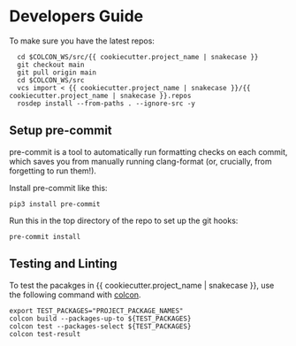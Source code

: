 # Developers Guide

To make sure you have the latest repos:

      cd $COLCON_WS/src/{{ cookiecutter.project_name | snakecase }}
      git checkout main
      git pull origin main
      cd $COLCON_WS/src
      vcs import < {{ cookiecutter.project_name | snakecase }}/{{ cookiecutter.project_name | snakecase }}.repos
      rosdep install --from-paths . --ignore-src -y

## Setup pre-commit

pre-commit is a tool to automatically run formatting checks on each commit, which saves you from manually running clang-format (or, crucially, from forgetting to run them!).

Install pre-commit like this:

```
pip3 install pre-commit
```

Run this in the top directory of the repo to set up the git hooks:

```
pre-commit install
```

## Testing and Linting

To test the pacakges in {{ cookiecutter.project_name | snakecase }}, use the following command with [colcon](https://colcon.readthedocs.io/en/released/).

    export TEST_PACKAGES="PROJECT_PACKAGE_NAMES"
    colcon build --packages-up-to ${TEST_PACKAGES}
    colcon test --packages-select ${TEST_PACKAGES}
    colcon test-result
